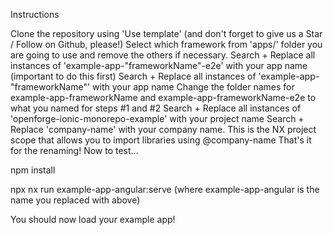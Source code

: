 Instructions


Clone the repository using 'Use template' (and don't forget to give us a Star / Follow on Github, please!)
Select which framework from 'apps/' folder you are going to use and remove the others if necessary.
Search + Replace all instances of 'example-app-"frameworkName"-e2e' with your app name (important to do this first)
Search + Replace all instances of 'example-app-"frameworkName"' with your app name
Change the folder names for example-app-frameworkName and example-app-frameworkName-e2e to what you named for steps #1 and #2
Search + Replace all instances of 'openforge-ionic-monorepo-example' with your project name
Search + Replace 'company-name' with your company name. This is the NX project scope that allows you to import libraries using @company-name
That's it for the renaming! Now to test...

npm install

npx nx run example-app-angular:serve (where example-app-angular is the name you replaced with above)

You should now load your example app!
